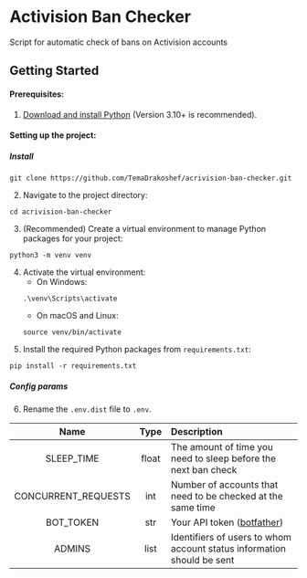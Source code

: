 # Activision Ban Checker

Script for automatic check of bans on Activision accounts

## Getting Started

#### Prerequisites:

1. [Download and install Python](https://www.python.org/downloads/) (Version 3.10+ is recommended).

#### Setting up the project:

##### Install

```
git clone https://github.com/TemaDrakoshef/acrivision-ban-checker.git
```

2. Navigate to the project directory:

```
cd acrivision-ban-checker
```

3. (Recommended) Create a virtual environment to manage Python packages for your project:

```
python3 -m venv venv
```

4. Activate the virtual environment:
   - On Windows:
   ```
   .\venv\Scripts\activate
   ```
   - On macOS and Linux:
   ```
   source venv/bin/activate
   ```
5. Install the required Python packages from `requirements.txt`:

```
pip install -r requirements.txt
```

##### Config params

6. Rename the `.env.dist` file to `.env`.

|        Name         | Type  | Description                                                            |
|:-------------------:|:-----:|:-----------------------------------------------------------------------|
|     SLEEP_TIME      | float | The amount of time you need to sleep before the next ban check         |
| CONCURRENT_REQUESTS |  int  | Number of accounts that need to be checked at the same time            |
|      BOT_TOKEN      |  str  | Your API token ([botfather](https://t.me/botfather))                   |
|       ADMINS        | list  | Identifiers of users to whom account status information should be sent |
